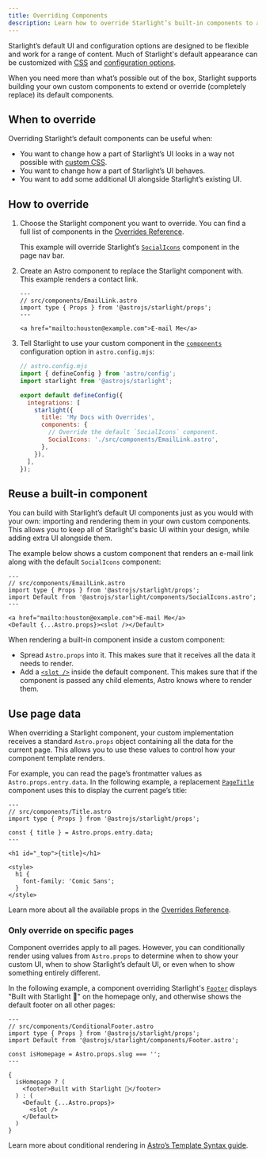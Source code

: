 ```yaml
---
title: Overriding Components
description: Learn how to override Starlight’s built-in components to add custom elements to your documentation site’s UI.
---
```


Starlight’s default UI and configuration options are designed to be flexible and work for a range of content. Much of Starlight's default appearance can be customized with [CSS](/guides/css-and-tailwind/) and [configuration options](/guides/customization/).

When you need more than what’s possible out of the box, Starlight supports building your own custom components to extend or override (completely replace) its default components.

## When to override

Overriding Starlight’s default components can be useful when:

- You want to change how a part of Starlight’s UI looks in a way not possible with [custom CSS](/guides/css-and-tailwind/).
- You want to change how a part of Starlight’s UI behaves.
- You want to add some additional UI alongside Starlight’s existing UI.

## How to override

1. Choose the Starlight component you want to override.
   You can find a full list of components in the [Overrides Reference](/reference/overrides/).

   This example will override Starlight’s [`SocialIcons`](/reference/overrides/#socialicons) component in the page nav bar.

2. Create an Astro component to replace the Starlight component with.
   This example renders a contact link.

   ```astro
   ---
   // src/components/EmailLink.astro
   import type { Props } from '@astrojs/starlight/props';
   ---

   <a href="mailto:houston@example.com">E-mail Me</a>
   ```

3. Tell Starlight to use your custom component in the [`components`](/reference/configuration/#components) configuration option in `astro.config.mjs`:

   ```js {9-12}
   // astro.config.mjs
   import { defineConfig } from 'astro/config';
   import starlight from '@astrojs/starlight';

   export default defineConfig({
     integrations: [
       starlight({
         title: 'My Docs with Overrides',
         components: {
           // Override the default `SocialIcons` component.
           SocialIcons: './src/components/EmailLink.astro',
         },
       }),
     ],
   });
   ```

## Reuse a built-in component

You can build with Starlight’s default UI components just as you would with your own: importing and rendering them in your own custom components. This allows you to keep all of Starlight's basic UI within your design, while adding extra UI alongside them.

The example below shows a custom component that renders an e-mail link along with the default `SocialIcons` component:

```astro {4,8}
---
// src/components/EmailLink.astro
import type { Props } from '@astrojs/starlight/props';
import Default from '@astrojs/starlight/components/SocialIcons.astro';
---

<a href="mailto:houston@example.com">E-mail Me</a>
<Default {...Astro.props}><slot /></Default>
```

When rendering a built-in component inside a custom component:

- Spread `Astro.props` into it. This makes sure that it receives all the data it needs to render.
- Add a [`<slot />`](https://docs.astro.build/en/core-concepts/astro-components/#slots) inside the default component. This makes sure that if the component is passed any child elements, Astro knows where to render them.

## Use page data

When overriding a Starlight component, your custom implementation receives a standard `Astro.props` object containing all the data for the current page.
This allows you to use these values to control how your component template renders.

For example, you can read the page’s frontmatter values as `Astro.props.entry.data`. In the following example, a replacement [`PageTitle`](/reference/overrides/#pagetitle) component uses this to display the current page’s title:

```astro {5} "{title}"
---
// src/components/Title.astro
import type { Props } from '@astrojs/starlight/props';

const { title } = Astro.props.entry.data;
---

<h1 id="_top">{title}</h1>

<style>
  h1 {
    font-family: 'Comic Sans';
  }
</style>
```

Learn more about all the available props in the [Overrides Reference](/reference/overrides/#component-props).

### Only override on specific pages

Component overrides apply to all pages. However, you can conditionally render using values from `Astro.props` to determine when to show your custom UI, when to show Starlight’s default UI, or even when to show something entirely different.

In the following example, a component overriding Starlight's [`Footer`](/reference/overrides/#footer-1) displays "Built with Starlight 🌟" on the homepage only, and otherwise shows the default footer on all other pages:

```astro
---
// src/components/ConditionalFooter.astro
import type { Props } from '@astrojs/starlight/props';
import Default from '@astrojs/starlight/components/Footer.astro';

const isHomepage = Astro.props.slug === '';
---

{
  isHomepage ? (
    <footer>Built with Starlight 🌟</footer>
  ) : (
    <Default {...Astro.props}>
      <slot />
    </Default>
  )
}
```

Learn more about conditional rendering in [Astro’s Template Syntax guide](https://docs.astro.build/en/core-concepts/astro-syntax/#dynamic-html).
